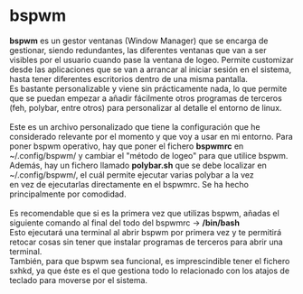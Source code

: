# bspwm

<b>bspwm</b> es un gestor ventanas (Window Manager) que se encarga de gestionar, siendo redundantes, las diferentes ventanas que van a ser visibles por el usuario cuando pase la ventana de logeo.
Permite customizar desde las aplicaciones que se van a arrancar al iniciar sesión en el sistema, hasta tener diferentes escritorios dentro de una misma pantalla.<br>
Es bastante personalizable y viene sin prácticamente nada, lo que permite que se puedan empezar a añadir fácilmente otros programas de terceros (feh, polybar, entre otros) para personalizar al detalle el entorno de linux.
<br><br>
Este es un archivo personalizado que tiene la configuración que he considerado relevante por el momento y que voy a usar en mi entorno.
Para poner bspwm operativo, hay que poner el fichero <b>bspwmrc</b> en ~/.config/bspwm/ y cambiar el "método de logeo" para que utilice bspwm. <br>
Además, hay un fichero llamado <b>polybar.sh</b> que se debe localizar en ~/.config/bspwm/, el cuál permite ejecutar varias polybar a la vez <br>
en vez de ejecutarlas directamente en el bspwmrc. Se ha hecho principalmente por comodidad.<br><br>
Es recomendable que si es la primera vez que utilizas bspwm, añadas el siguiente comando al final del todo del bspwmrc -> <b>/bin/bash</b><br>
Esto ejecutará una terminal al abrir bspwm por primera vez y te permitirá retocar cosas sin tener que instalar programas de terceros para abrir una terminal.<br>
También, para que bspwm sea funcional, es imprescindible tener el fichero sxhkd, ya que éste es el que gestiona todo lo relacionado con los atajos de teclado para moverse por el sistema.
